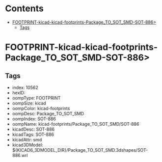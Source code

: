 



Contents
========

* [FOOTPRINT-kicad-kicad-footprints-Package_TO_SOT_SMD-SOT-886>](#footprint-kicad-kicad-footprints-package_to_sot_smd-sot-886)
	* [Tags](#tags)

# FOOTPRINT-kicad-kicad-footprints-Package_TO_SOT_SMD-SOT-886>

## Tags

- index: 10562
- hexID: 
- oompType: FOOTPRINT
- oompSize: kicad
- oompColor: kicad-footprints
- oompDesc: Package_TO_SOT_SMD
- oompIndex: SOT-886
- oompName: kicad-footprints/Package_TO_SOT_SMD/SOT-886
- kicadDesc: SOT-886
- kicadTags: SOT-886
- kicadAttr: smd
- kicad3DModel: ${KICAD6_3DMODEL_DIR}/Package_TO_SOT_SMD.3dshapes/SOT-886.wrl
